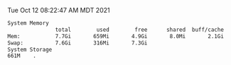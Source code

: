 Tue Oct 12 08:22:47 AM MDT 2021
```bash
System Memory
               total        used        free      shared  buff/cache   available
Mem:           7.7Gi       659Mi       4.9Gi       8.0Mi       2.1Gi       6.6Gi
Swap:          7.6Gi       316Mi       7.3Gi
System Storage
661M	.
```
```bash
